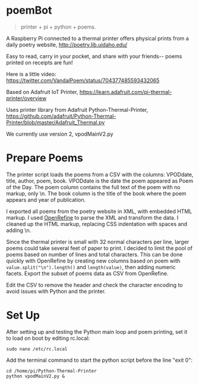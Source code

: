 # poemBot

> printer + pi + python + poems. 

A Raspberry Pi connected to a thermal printer offers physical prints from a daily poetry website, http://poetry.lib.uidaho.edu/

Easy to read, carry in your pocket, and share with your friends-- poems printed on receipts are fun!

Here is a little video: https://twitter.com/VandalPoem/status/704377485593432065 

Based on Adafruit IoT Printer, https://learn.adafruit.com/pi-thermal-printer/overview

Uses printer library from Adafruit Python-Thermal-Printer, https://github.com/adafruit/Python-Thermal-Printer/blob/master/Adafruit_Thermal.py

We currently use version 2, vpodMainV2.py

# Prepare Poems

The printer script loads the poems from a CSV with the columns: VPODdate, title, author, poem, book.
VPODdate is the date the poem appeared as Poem of the Day. 
The poem column contains the full text of the poem with no markup, only \n.
The book column is the title of the book where the poem appears and year of publication.

I exported all poems from the poetry website in XML, with embedded HTML markup. 
I used [OpenRefine](https://github.com/OpenRefine/OpenRefine) to parse the XML and transform the data. 
I cleaned up the HTML markup, replacing CSS indentation with spaces and adding \n. 

Since the thermal printer is small with 32 normal characters per line, larger poems could take several feet of paper to print. 
I decided to limit the pool of poems based on number of lines and total characters. 
This can be done quickly with OpenRefine by creating new columns based on poem with ```value.split("\n").length()``` and ```length(value)```,
then adding numeric facets. Export the subset of poems data as CSV from OpenRefine. 

Edit the CSV to remove the header and check the character encoding to avoid issues with Python and the printer.

# Set Up

After setting up and testing the Python main loop and poem printing, set it to load on boot by editing rc.local:

```sudo nano /etc/rc.local```

Add the terminal command to start the python script before the line "exit 0":

```
cd /home/pi/Python-Thermal-Printer
python vpodMainV2.py &
```





